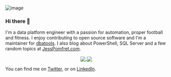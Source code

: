 ![image](https://user-images.githubusercontent.com/981370/109423645-3d1ade80-79d8-11eb-8484-11e6202a6f3c.png)

### Hi there 👋
I'm a data platform engineer with a passion for automation, proper football and fitness. I enjoy contributing to open source software and I'm a maintainer for [dbatools](https://github.com/sqlcollaborative/dbatools/).  I also blog about PowerShell, SQL Server and a few random topics at [JessPomfret.com](http://jesspomfret.com/).

<div align="center">
<a href="https://github.com/anuraghazra/github-readme-stats">
  <img align="center" src="https://github-readme-stats.vercel.app/api?username=jpomfret&show_icons=true&theme=vue-dark" />
</a>
<a href="https://github.com/anuraghazra/github-readme-stats">
  <img align="center" src="https://github-readme-stats.vercel.app/api/top-langs/?username=jpomfret&layout=compact" />
</a>
</div>

<p></p>

<p></p>

<!-- Actual text -->
You can find me on [Twitter][1], or on [LinkedIn][2].

<!-- Links to your social media accounts -->
[1]: https://twitter.com/jpomfret
[2]: https://www.linkedin.com/in/jpomfret/
